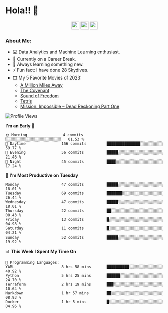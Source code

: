 # Hola!! 👋

<p align="center">
<a href="https://www.linkedin.com/in/salujaamandeep"><img src="https://img.shields.io/badge/linkedin-%230077B5.svg?&style=for-the-badge&logo=linkedin&logoColor=white" height=25></a>
<a href="https://www.twitter.com/salujaamandeep"><img src="https://img.shields.io/badge/twitter-%231DA1F2.svg?&style=for-the-badge&logo=twitter&logoColor=white" height=25></a>
<a href="https://medium.com/@saluja.amandeep"><img src="https://img.shields.io/badge/medium-%2312100E.svg?&style=for-the-badge&logo=medium&logoColor=white" height=25></a></p>

### About Me:

- 💻 Data Analytics and Machine Learning enthusiast.
- 🌱 Currently on a Career Break.
- 📖 Always learning something new.
- ⚡ Fun fact: I have done 28 Skydives.
- 🎞️ My 5 Favorite Movies of 2023:
  - [A Million Miles Away](https://www.imdb.com/title/tt21940010/)
  - [The Covenant](https://www.imdb.com/title/tt4873118/)
  - [Sound of Freedom](https://www.imdb.com/title/tt7599146/)
  - [Tetris](https://www.imdb.com/title/tt12758060/)
  - [Mission: Impossible – Dead Reckoning Part One](https://www.imdb.com/title/tt9603212/)

<!--START_SECTION:waka-->
![Profile Views](http://img.shields.io/badge/Profile%20Views-140-blue)

**I'm an Early 🐤** 

```text
🌞 Morning                4 commits           ░░░░░░░░░░░░░░░░░░░░░░░░░   01.53 % 
🌆 Daytime                156 commits         ███████████████░░░░░░░░░░   59.77 % 
🌃 Evening                56 commits          █████░░░░░░░░░░░░░░░░░░░░   21.46 % 
🌙 Night                  45 commits          ████░░░░░░░░░░░░░░░░░░░░░   17.24 % 
```
📅 **I'm Most Productive on Tuesday** 

```text
Monday                   47 commits          █████░░░░░░░░░░░░░░░░░░░░   18.01 % 
Tuesday                  69 commits          ███████░░░░░░░░░░░░░░░░░░   26.44 % 
Wednesday                47 commits          █████░░░░░░░░░░░░░░░░░░░░   18.01 % 
Thursday                 22 commits          ██░░░░░░░░░░░░░░░░░░░░░░░   08.43 % 
Friday                   13 commits          █░░░░░░░░░░░░░░░░░░░░░░░░   04.98 % 
Saturday                 11 commits          █░░░░░░░░░░░░░░░░░░░░░░░░   04.21 % 
Sunday                   52 commits          █████░░░░░░░░░░░░░░░░░░░░   19.92 % 
```


📊 **This Week I Spent My Time On** 

```text
💬 Programming Languages: 
YAML                     8 hrs 58 mins       ██████████░░░░░░░░░░░░░░░   40.92 % 
Python                   5 hrs 25 mins       ██████░░░░░░░░░░░░░░░░░░░   24.70 % 
Terraform                2 hrs 19 mins       ███░░░░░░░░░░░░░░░░░░░░░░   10.64 % 
Markdown                 1 hr 57 mins        ██░░░░░░░░░░░░░░░░░░░░░░░   08.93 % 
Docker                   1 hr 5 mins         █░░░░░░░░░░░░░░░░░░░░░░░░   04.96 % 
```


<!--END_SECTION:waka-->
